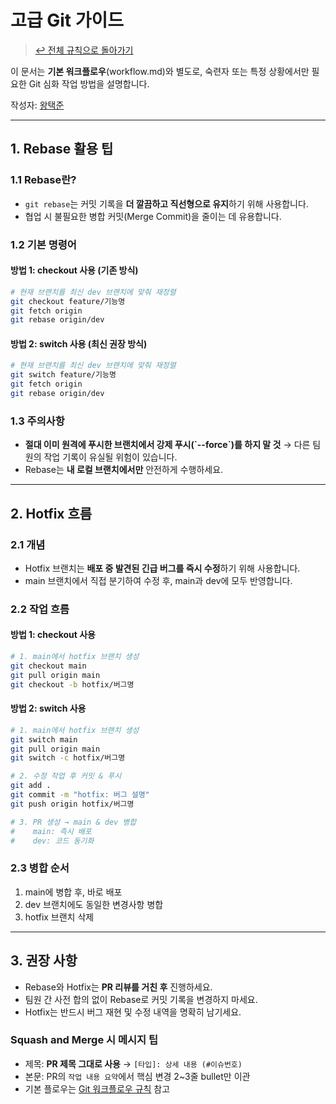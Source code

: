 # 고급 Git 가이드

> [↩ 전체 규칙으로 돌아가기](../../CONTRIBUTING.md)

이 문서는 **기본 워크플로우**(workflow.md)와 별도로, 숙련자 또는 특정 상황에서만 필요한 Git 심화 작업 방법을 설명합니다.

작성자: [왕택준](https://github.com/TJK98)

---

## 1. Rebase 활용 팁

### 1.1 Rebase란?
- `git rebase`는 커밋 기록을 **더 깔끔하고 직선형으로 유지**하기 위해 사용합니다.
- 협업 시 불필요한 병합 커밋(Merge Commit)을 줄이는 데 유용합니다.

### 1.2 기본 명령어

#### **방법 1: checkout 사용 (기존 방식)**
```bash
# 현재 브랜치를 최신 dev 브랜치에 맞춰 재정렬
git checkout feature/기능명
git fetch origin
git rebase origin/dev
```

#### **방법 2: switch 사용 (최신 권장 방식)**
```bash
# 현재 브랜치를 최신 dev 브랜치에 맞춰 재정렬
git switch feature/기능명
git fetch origin
git rebase origin/dev
```

### 1.3 주의사항
- **절대 이미 원격에 푸시한 브랜치에서 강제 푸시(\`--force\`)를 하지 말 것**
  → 다른 팀원의 작업 기록이 유실될 위험이 있습니다.
- Rebase는 **내 로컬 브랜치에서만** 안전하게 수행하세요.

---

## 2. Hotfix 흐름

### 2.1 개념
- Hotfix 브랜치는 **배포 중 발견된 긴급 버그를 즉시 수정**하기 위해 사용합니다.
- main 브랜치에서 직접 분기하여 수정 후, main과 dev에 모두 반영합니다.

### 2.2 작업 흐름

#### **방법 1: checkout 사용**
```bash
# 1. main에서 hotfix 브랜치 생성
git checkout main
git pull origin main
git checkout -b hotfix/버그명
```

#### **방법 2: switch 사용**
```bash
# 1. main에서 hotfix 브랜치 생성
git switch main
git pull origin main
git switch -c hotfix/버그명
```

```bash
# 2. 수정 작업 후 커밋 & 푸시
git add .
git commit -m "hotfix: 버그 설명"
git push origin hotfix/버그명
```

```bash
# 3. PR 생성 → main & dev 병합
#    main: 즉시 배포
#    dev: 코드 동기화
```

### 2.3 병합 순서
1. main에 병합 후, 바로 배포
2. dev 브랜치에도 동일한 변경사항 병합
3. hotfix 브랜치 삭제

---

## 3. 권장 사항
- Rebase와 Hotfix는 **PR 리뷰를 거친 후** 진행하세요.
- 팀원 간 사전 합의 없이 Rebase로 커밋 기록을 변경하지 마세요.
- Hotfix는 반드시 버그 재현 및 수정 내역을 명확히 남기세요.

### Squash and Merge 시 메시지 팁
- 제목: **PR 제목 그대로 사용** → `[타입]: 상세 내용 (#이슈번호)`
- 본문: PR의 `작업 내용 요약`에서 핵심 변경 2~3줄 bullet만 이관
- 기본 플로우는 [Git 워크플로우 규칙](workflow.md) 참고
